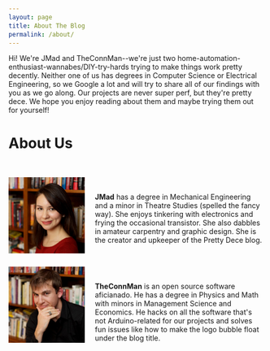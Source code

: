 ```yaml
---
layout: page
title: About The Blog
permalink: /about/
---
```


Hi! We're JMad and TheConnMan--we're just two home-automation-enthusiast-wannabes/DIY-try-hards trying to make things work pretty decently. Neither one of us has degrees in Computer Science or Electrical Engineering, so we Google a lot and will try to share all of our findings with you as we go along. Our projects are never super perf, but they're pretty dece. We hope you enjoy reading about them and maybe trying them out for yourself!

# About Us #
<div style="margin-top: 80px;">
  <img class="circular" src="/images/JMad.png" width="150px" style="float:left; margin: -30px 20px 10px 0;"></img>
  <p style="display: table-cell; vertical-align: middle;"><b>JMad</b> has a degree in Mechanical Engineering and a minor in Theatre Studies (spelled the fancy way). She enjoys tinkering with electronics and frying the occasional transistor. She also dabbles in amateur carpentry and graphic design. She is the creator and upkeeper of the Pretty Dece blog.</p>
</div>
  <br></br>

<div style="clear: both; margin-top: 40px;">
  <img class="circular" src="/images/TheConnMan.png" width="150px" style="float:left; margin: -30px 20px 10px 0;"></img>
  <p><b>TheConnMan</b> is an open source software aficianado. He has a degree in Physics and Math with minors in Management Science and Economics. He hacks on all the software that's not Arduino-related for our projects and solves fun issues like how to make the logo bubble float under the blog title.</p>
</div>
<div style="clear: both;"></div>
